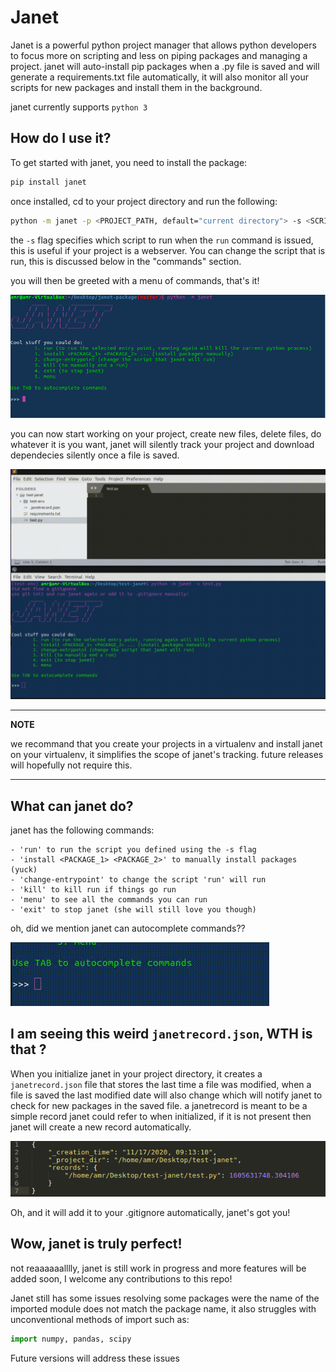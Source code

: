 # Janet

Janet is a powerful python project manager that allows python developers
to focus more on scripting and less on piping packages and managing a project. janet will auto-install
pip packages when a .py file is saved and will generate a requirements.txt file
automatically, it will also monitor all your scripts for new packages and install them in the background. 

janet currently supports ```python 3```

## How do I use it?

To get started with janet, you need to install the package:

```bash
pip install janet
```

once installed, cd to your project directory and run the following:

```bash
python -m janet -p <PROJECT_PATH, default="current directory"> -s <SCRIPT>
```
the ```-s``` flag specifies which script to run when the ```run``` command is issued,
this is useful if your project is a webserver. You can change the script that is run, this is discussed below in the "commands" section.

you will then be greeted with a menu of commands, that's it!

![Janet CLI](readme_assets/images/janet_cli.png)

you can now start working on your project, create new files, delete files, do whatever it is you want, janet will silently track your project and download dependecies silently once a file is saved.

![Janet in action](readme_assets/gifs/janet_in_action.gif)


---
**NOTE**

we recommand that you create your projects in a virtualenv and install janet on your virtualenv, it simplifies the scope of janet's tracking. future releases will hopefully not require this.

---


## What can janet do?
janet has the following commands:

	- 'run' to run the script you defined using the -s flag
	- 'install <PACKAGE_1> <PACKAGE_2>' to manually install packages (yuck)
	- 'change-entrypoint' to change the script 'run' will run
	- 'kill' to kill run if things go run
	- 'menu' to see all the commands you can run
	- 'exit' to stop janet (she will still love you though)


oh, did we mention janet can autocomplete commands??

![Janet autocompleting](readme_assets/gifs/janet_autocompleting.gif)



## I am seeing this weird ```janetrecord.json```, WTH is that ?

When you initialize janet in your project directory, it creates a ```janetrecord.json``` file that stores the last time a file was modified, when a file is saved the last modified date will also change which will notify janet to check for new packages in the saved file. a janetrecord is meant to be a simple record janet could refer to when initialized, if it is not present then janet will create a new record automatically.

![Janet record](readme_assets/images/janet_record.png)

Oh, and it will add it to your .gitignore automatically, janet's got you!


## Wow, janet is truly perfect!

not reaaaaaalllly, janet is still work in progress and more features will be added soon, I welcome any contributions to this repo!

Janet still has some issues resolving some packages were the name of the imported module does not match the package name, it also
struggles with unconventional methods of import such as:

```python
import numpy, pandas, scipy
```

Future versions will address these issues 


